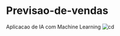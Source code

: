 # Previsao-de-vendas
Aplicacao de IA com Machine Learning
![cd](https://github.com/derick1castro/Previsao-de-vendas/assets/104864411/db8b1452-4cb7-4e21-ba78-784d5dca0b55)
